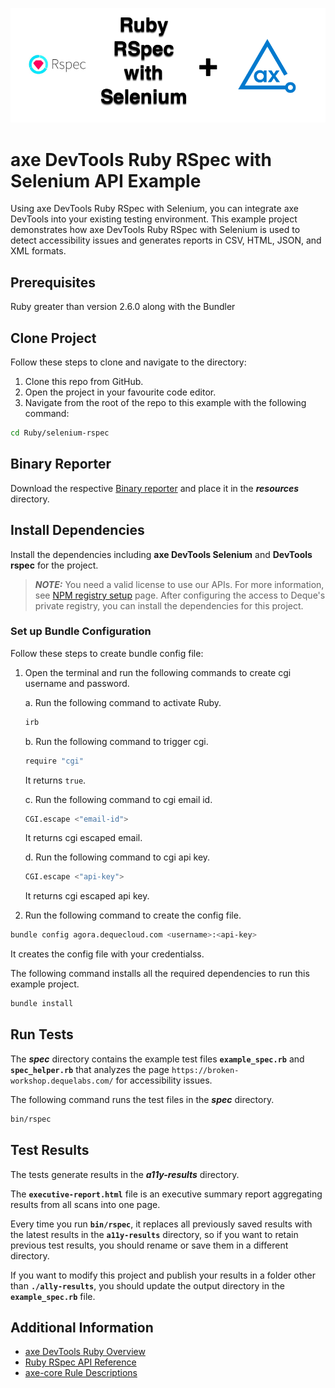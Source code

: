 ![logo](./docs/logo-ruby-rspec.png)

# axe DevTools Ruby RSpec with Selenium API Example

Using axe DevTools Ruby RSpec with Selenium, you can integrate axe DevTools into your existing testing environment. This example project demonstrates how axe DevTools Ruby RSpec with Selenium is used to detect accessibility issues and generates reports in CSV, HTML, JSON, and XML formats.

## Prerequisites

Ruby greater than version 2.6.0 along with the Bundler

## Clone Project

Follow these steps to clone and navigate to the directory:
1. Clone this repo from GitHub.
2. Open the project in your favourite code editor.
3. Navigate from the root of the repo to this example with the following command:

```sh
cd Ruby/selenium-rspec
```

## Binary Reporter

Download the respective [Binary reporter](https://docs.deque.com/devtools-html/4.0.0/en/downloads#binary-reporter) and place it in the **_resources_** directory.

## Install Dependencies

Install the dependencies including **axe DevTools Selenium** and **DevTools rspec** for the project.

> **_NOTE:_**
>You need a valid license to use our APIs. For more information, see [NPM registry setup](https://dequeuniversity.com/guide/attest/2.11/getting-started/npm-setup/) page. After configuring the access to Deque's private registry, you can install the dependencies for this project.

### Set up Bundle Configuration

Follow these steps to create bundle config file:

1. Open the terminal and run the following commands to create cgi username and password.

    a. Run the following command to activate Ruby.

    ```sh
    irb
    ```

    b. Run the following command to trigger cgi.

    ```sh
    require "cgi"
    ```

    It returns `true`.

    c. Run the following command to cgi email id.

    ```sh
    CGI.escape <"email-id">
    ```

    It returns cgi escaped email.

    d. Run the following command to cgi api key.

    ```sh
    CGI.escape <"api-key">
    ```

    It returns cgi escaped api key.

2. Run the following command to create the config file.

```sh
bundle config agora.dequecloud.com <username>:<api-key> 
```

It creates the config file with your credentialss.

The following command installs all the required dependencies to run this example project.

```sh
bundle install
```

## Run Tests

The **_spec_** directory contains the example test files **`example_spec.rb`** and **`spec_helper.rb`** that analyzes the page `https://broken-workshop.dequelabs.com/` for accessibility issues.


The following command runs the test files in the **_spec_** directory.

```sh
bin/rspec
```

## Test Results

The tests generate results in the **_a11y-results_** directory.

The **`executive-report.html`** file is an executive summary report aggregating results from all scans into one page.

Every time you run **`bin/rspec`**, it replaces all previously saved results with the latest results in the **`a11y-results`** directory, so if you want to retain previous test results, you should rename or save them in a different directory. 

If you want to modify this project and publish your results in a folder other than **`./ally-results`**, you should update the output directory in the **`example_spec.rb`** file. 

## Additional Information

- [axe DevTools Ruby Overview](https://docs.deque.com/devtools-html/4.0.0/en/rb-introduction)
- [Ruby RSpec API Reference](https://docs.deque.com/devtools-html/4.0.0/en/rb-rspec#api)
- [axe-core Rule Descriptions](https://github.com/dequelabs/axe-core/blob/master/doc/rule-descriptions.md)

 